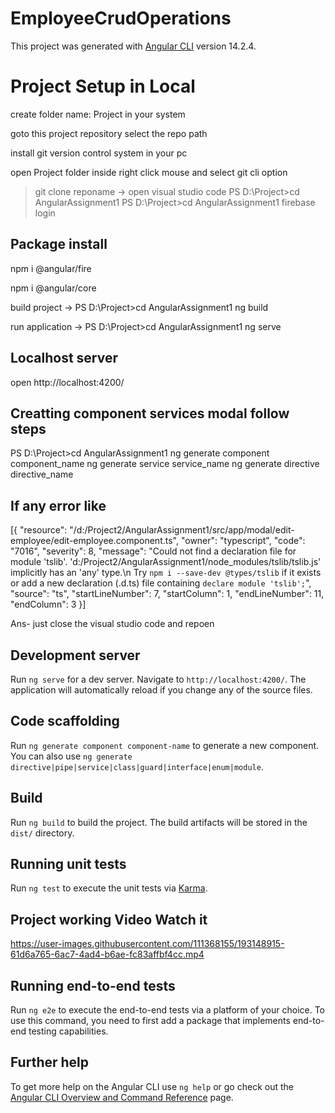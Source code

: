 # EmployeeCrudOperations

This project was generated with [Angular CLI](https://github.com/angular/angular-cli) version 14.2.4.

# Project Setup in Local
create folder name: Project in your system

goto this project repository select the repo path

install git version control system in your pc

open Project folder inside right click mouse and select git cli option 

> git clone reponame
-> open visual studio code 
PS D:\Project>cd AngularAssignment1
PS D:\Project>cd AngularAssignment1 firebase login
## Package install

npm i @angular/fire

npm i @angular/core

build project -> PS D:\Project>cd AngularAssignment1 ng build

run application -> PS D:\Project>cd AngularAssignment1 ng serve



## Localhost server
open http://localhost:4200/ 

## Creatting component services modal follow steps

PS D:\Project>cd AngularAssignment1 ng generate component component_name
ng generate service service_name
ng generate directive directive_name


## If any error like
[{
	"resource": "/d:/Project2/AngularAssignment1/src/app/modal/edit-employee/edit-employee.component.ts",
	"owner": "typescript",
	"code": "7016",
	"severity": 8,
	"message": "Could not find a declaration file for module 'tslib'. 'd:/Project2/AngularAssignment1/node_modules/tslib/tslib.js' implicitly has an 'any' type.\n  Try `npm i --save-dev @types/tslib` if it exists or add a new declaration (.d.ts) file containing `declare module 'tslib';`",
	"source": "ts",
	"startLineNumber": 7,
	"startColumn": 1,
	"endLineNumber": 11,
	"endColumn": 3
}]

Ans- just close the visual studio code and repoen


## Development server

Run `ng serve` for a dev server. Navigate to `http://localhost:4200/`. The application will automatically reload if you change any of the source files.

## Code scaffolding

Run `ng generate component component-name` to generate a new component. You can also use `ng generate directive|pipe|service|class|guard|interface|enum|module`.

## Build

Run `ng build` to build the project. The build artifacts will be stored in the `dist/` directory.

## Running unit tests

Run `ng test` to execute the unit tests via [Karma](https://karma-runner.github.io).

## Project working Video Watch it 



https://user-images.githubusercontent.com/111368155/193148915-61d6a765-6ac7-4ad4-b6ae-fc83affbf4cc.mp4


## Running end-to-end tests

Run `ng e2e` to execute the end-to-end tests via a platform of your choice. To use this command, you need to first add a package that implements end-to-end testing capabilities.

## Further help

To get more help on the Angular CLI use `ng help` or go check out the [Angular CLI Overview and Command Reference](https://angular.io/cli) page.
